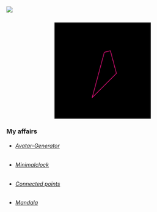 # <img src="https://github.com/blackcater/blackcater/raw/main/images/Hi.gif" height="32"/>

<div style="align: center;">
    <!--<img src="https://media.giphy.com/media/l41Yt5ljkUiMfUHHW/giphy.gif" style="width: 50%; display: block; margin: 0 auto;" alt="GIF">-->
    <img src="gif/polygon.gif" style="width: 50%; display: block; margin: 0 auto;" alt="GIF">
</div>

### My affairs
  - ###### [Avatar-Generator](https://github.com/RW610/Avatar-Generator)
  - ###### [Minimalclock](https://rw610.github.io/minimalclock/)
  - ###### [Connected points](https://rw610.github.io/canvas/)
  - ###### [Mandala](https://rw610.github.io/mandala/)
